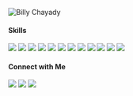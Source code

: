 ![Billy Chayady](.img/github-header-image.png)


#### Skills
<img src="https://img.shields.io/badge/HTML5-E34F26?style=for-the-badge&logo=html5&logoColor=white" />
<img src="https://img.shields.io/badge/CSS3-1572B6?style=for-the-badge&logo=css3&logoColor=white" />
<img src="https://img.shields.io/badge/JavaScript-323330?style=for-the-badge&logo=javascript&logoColor=F7DF1E
" />
<img src="https://img.shields.io/badge/C-00599C?style=for-the-badge&logo=c&logoColor=white
" />
<img src="https://img.shields.io/badge/Python-FFD43B?style=for-the-badge&logo=python&logoColor=blue
" />
<img src="https://img.shields.io/badge/Express%20js-000000?style=for-the-badge&logo=express&logoColor=white
" />
<img src="https://img.shields.io/badge/next%20js-000000?style=for-the-badge&logo=nextdotjs&logoColor=white
" />
<img src="https://img.shields.io/badge/Laravel-FF2D20?style=for-the-badge&logo=laravel&logoColor=white
" />
<img src="https://img.shields.io/badge/PHP-777BB4?style=for-the-badge&logo=php&logoColor=white
" />
<img src="https://img.shields.io/badge/Node%20js-339933?style=for-the-badge&logo=nodedotjs&logoColor=white
" />
<img src="https://img.shields.io/badge/Postman-FF6C37?style=for-the-badge&logo=Postman&logoColor=white
" />
<img src="https://img.shields.io/badge/React-20232A?style=for-the-badge&logo=react&logoColor=61DAFB
" />


#### Connect with Me
<img src="https://img.shields.io/badge/Instagram-E4405F?style=for-the-badge&logo=instagram&logoColor=white
" />
<img src="https://img.shields.io/badge/LinkedIn-0077B5?style=for-the-badge&logo=linkedin&logoColor=white
" />
<img src="https://img.shields.io/badge/GitHub-100000?style=for-the-badge&logo=github&logoColor=white
" />


<!--
**billychayady/billychayady** is a ✨ _special_ ✨ repository because its `README.md` (this file) appears on your GitHub profile.

Here are some ideas to get you started:

- 🔭 I’m currently working on ...
- 🌱 I’m currently learning ...
- 👯 I’m looking to collaborate on ...
- 🤔 I’m looking for help with ...
- 💬 Ask me about ...
- 📫 How to reach me: ...
- 😄 Pronouns: ...
- ⚡ Fun fact: ...
-->
